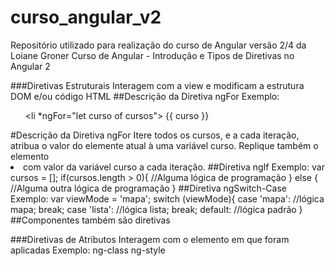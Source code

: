 # curso_angular_v2
Repositório utilizado para realização do curso de Angular versão 2/4 da Loiane Groner
Curso de Angular - Introdução e Tipos de Diretivas no Angular 2

###Diretivas Estruturais
  Interagem com a view e modificam a estrutura DOM e/ou código HTML
  ##Descrição da Diretiva ngFor
    Exemplo:
      <ul>
        <li *ngFor="let curso of cursos">
          {{ curso }}
        </li>
      </ul>
    #Descrição da Diretiva ngFor
    Itere todos os cursos, e a cada iteração, atribua o valor do elemente atual à uma variável curso.
    Replique também o elemento <li> com valor da variável curso a cada iteração.
  ##Diretiva ngIf
    Exemplo:
      var cursos = [];
      if(cursos.length > 0){
        //Alguma lógica de programação
      } else {
        //Alguma outra lógica de programação
      }
  ##Diretiva ngSwitch-Case
    Exemplo:
      var viewMode = 'mapa';
      switch (viewMode){
        case 'mapa': //lógica mapa;
          break;
        case 'lista': //lógica lista;
          break;
        default: //lógica padrão
      }
  ##Componentes também são diretivas

###Diretivas de Atributos
  Interagem com o elemento em que foram aplicadas
  Exemplo:
    ng-class
    ng-style